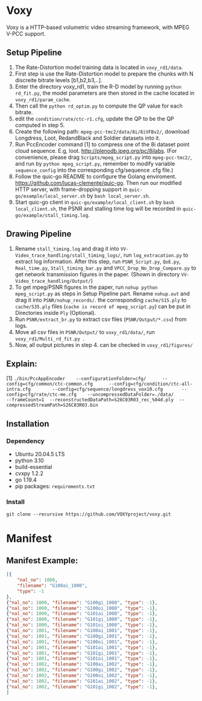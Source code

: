 # Voxy
Voxy is a HTTP-based volumetric video streaming framework, with MPEG V-PCC support.
## Setup Pipeline
1. The Rate-Distortion model training data is located in `voxy_rd1/data`. 
2. First step is use the Rate-Distortion model to prepare the chunks with N discreite bitrate levels [b1,b2,b3,..].
3. Enter the directory voxy_rd1, train the R-D model by running `python rd_fit.py`, the model parameters are then stored in the cache located in `voxy_rd1/param_cache`.
4. Then call the `python rd_optim.py` to compute the QP value for each bitrate.
5. edit the `condition/rate/ctc-r1.cfg`, update the QP to be the QP computed in step 5.
6. Create the following path: `mpeg-pcc-tmc2/data/8i/8iVFBv2/`, download Longdress, Loot, RedandBlack and Soldier datasets into it. 
7. Run PccEncoder command [1] to compress one of the 8i dataset point cloud sequence. E.g, loot. http://plenodb.jpeg.org/pc/8ilabs. (For convenience, please drag `Scripts/mpeg_script.py` into `mpeg-pcc-tmc2/`, and run by `python mpeg_script.py`, remember to modify variable `sequence_config` into the corresponding cfg/sequence .cfg file.)
8. Follow the quic-go README to configure the Golang enviroment. https://github.com/lucas-clemente/quic-go. Then run our modified HTTP server, with frame-dropping support in `quic-go/example/local_server.sh` by `bash local_server.sh`.
9. Start quic-go client in `quic-go/example/local_client.sh` by `bash local_client.sh`, the PSNR and stalling time log will be recorded in `quic-go/example/stall_timing.log`.
## Drawing Pipeline
1. Rename `stall_timing.log` and drag it into `VV-Video_trace_handling/stall_timing_logs/`, run `log_extracation.py` to extract log information. After this step, run `PSNR_Script.py`, `QoE.py`, `Real_time.py`, `Stall_timing_bar.py` and `VPCC_Drop_No_Drop_Compare.py` to get network transmission figures in the paper. (Shown in directory `VV-Video_trace_handling/Output/`)
2. To get mpeg/PSNR figures in the paper, run `nohup python mpeg_script.py` as steps in Setup Pipeline part. Rename `nohup.out` and drag it into `PSNR/nohup_records/`. the corresponding `cache/S15.ply` to `cache/S35.ply` files (`cache is record of mpeg_script.py`) can be put in Directories inside `Ply` (Optional).
3. Run `PSNR/extract_br.py` to extract csv files (`PSNR/Output/*.csv`) from logs.
4. Move all csv files in `PSNR/Output/` to `voxy_rd1/data/`, run `voxy_rd1/Multi_rd_fit.py `.
5. Now, all output pictures in step 4. can be checked in `voxy_rd1/figures/`

## Explain:
[1] `./bin/PccAppEncoder    --configurationFolder=cfg/      --config=cfg/common/ctc-common.cfg      --config=cfg/condition/ctc-all-intra.cfg        --config=cfg/sequence/longdress_vox10.cfg       --config=cfg/rate/ctc-me.cfg    --uncompressedDataFolder=./data/         --frameCount=1  --reconstructedDataPath=S26C03R03_rec_%04d.ply  --compressedStreamPath=S26C03R03.bin`

## Installation
### Dependency
+ Ubuntu 20.04.5 LTS
+ python 3.10
+ build-essential
+ cvxpy 1.2.2
+ go 1.19.4
+ pip packages: `requirements.txt`
### Install

`git clone --recursive https://github.com/VOXYproject/voxy.git`

# Manifest
## Manifest Example:
```json
[{
    "nal_no": 1000, 
    "filename": "G100ai_1000", 
    "type": -1
},
{"nal_no": 1000, "filename": "G100gi_1000", "type": -1}, 
{"nal_no": 1000, "filename": "G100oi_1000", "type": -1}, 
{"nal_no": 1000, "filename": "G101ai_1000", "type": -1}, 
{"nal_no": 1000, "filename": "G101gi_1000", "type": -1}, 
{"nal_no": 1000, "filename": "G101oi_1000", "type": -1}, 
{"nal_no": 1001, "filename": "G100ai_1001", "type": -1}, 
{"nal_no": 1001, "filename": "G100gi_1001", "type": -1}, 
{"nal_no": 1001, "filename": "G100oi_1001", "type": -1}, 
{"nal_no": 1001, "filename": "G101ai_1001", "type": -1}, 
{"nal_no": 1001, "filename": "G101gi_1001", "type": -1}, 
{"nal_no": 1001, "filename": "G101oi_1001", "type": -1}, 
{"nal_no": 1002, "filename": "G100ai_1002", "type": -1}, 
{"nal_no": 1002, "filename": "G100gi_1002", "type": -1}, 
{"nal_no": 1002, "filename": "G100oi_1002", "type": -1}, 
{"nal_no": 1002, "filename": "G101ai_1002", "type": -1}, 
{"nal_no": 1002, "filename": "G101gi_1002", "type": -1},
]
```

